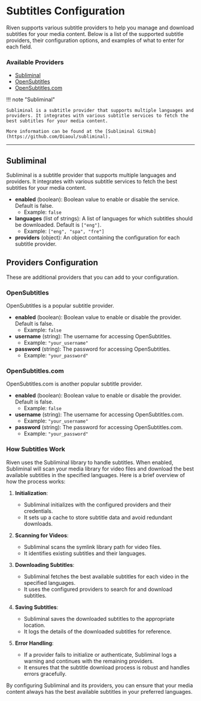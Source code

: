 # **Subtitles Configuration**

Riven supports various subtitle providers to help you manage and download subtitles for your media content. Below is a list of the supported subtitle providers, their configuration options, and examples of what to enter for each field.

### **Available Providers**

- [Subliminal](#subliminal)
- [OpenSubtitles](#opensubtitles)
- [OpenSubtitles.com](#opensubtitlescom)

!!! note "Subliminal"

    Subliminal is a subtitle provider that supports multiple languages and providers. It integrates with various subtitle services to fetch the best subtitles for your media content.

    More information can be found at the [Subliminal GitHub](https://github.com/Diaoul/subliminal).

---

## **Subliminal**

Subliminal is a subtitle provider that supports multiple languages and providers. It integrates with various subtitle services to fetch the best subtitles for your media content.

- **enabled** (boolean): Boolean value to enable or disable the service. Default is false.
    - Example: `false`
- **languages** (list of strings): A list of languages for which subtitles should be downloaded. Default is `["eng"]`.
    - Example: `["eng", "spa", "fre"]`
- **providers** (object): An object containing the configuration for each subtitle provider.

## **Providers Configuration**

These are additional providers that you can add to your configuration.

### **OpenSubtitles**

OpenSubtitles is a popular subtitle provider.

- **enabled** (boolean): Boolean value to enable or disable the provider. Default is false.
    - Example: `false`
- **username** (string): The username for accessing OpenSubtitles.
    - Example: `"your_username"`
- **password** (string): The password for accessing OpenSubtitles.
    - Example: `"your_password"`

### **OpenSubtitles.com**

OpenSubtitles.com is another popular subtitle provider.

- **enabled** (boolean): Boolean value to enable or disable the provider. Default is false.
    - Example: `false`
- **username** (string): The username for accessing OpenSubtitles.com.
    - Example: `"your_username"`
- **password** (string): The password for accessing OpenSubtitles.com.
    - Example: `"your_password"`

### **How Subtitles Work**

Riven uses the Subliminal library to handle subtitles. When enabled, Subliminal will scan your media library for video files and download the best available subtitles in the specified languages. Here is a brief overview of how the process works:

1. **Initialization**:
    - Subliminal initializes with the configured providers and their credentials.
    - It sets up a cache to store subtitle data and avoid redundant downloads.

2. **Scanning for Videos**:
    - Subliminal scans the symlink library path for video files.
    - It identifies existing subtitles and their languages.

3. **Downloading Subtitles**:
    - Subliminal fetches the best available subtitles for each video in the specified languages.
    - It uses the configured providers to search for and download subtitles.

4. **Saving Subtitles**:
    - Subliminal saves the downloaded subtitles to the appropriate location.
    - It logs the details of the downloaded subtitles for reference.

5. **Error Handling**:
    - If a provider fails to initialize or authenticate, Subliminal logs a warning and continues with the remaining providers.
    - It ensures that the subtitle download process is robust and handles errors gracefully.

By configuring Subliminal and its providers, you can ensure that your media content always has the best available subtitles in your preferred languages.
